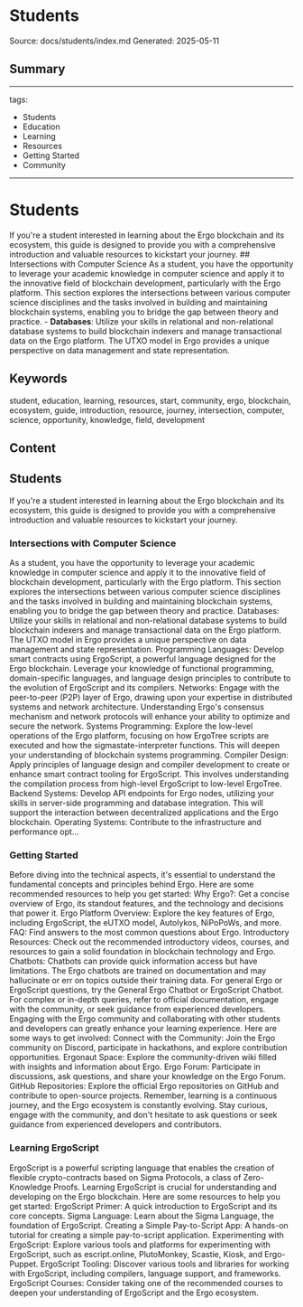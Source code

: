 # Students
Source: docs/students/index.md
Generated: 2025-05-11

## Summary
---
tags:
  - Students
  - Education
  - Learning
  - Resources
  - Getting Started
  - Community
---

# Students

If you're a student interested in learning about the Ergo blockchain and its ecosystem, this guide is designed to provide you with a comprehensive introduction and valuable resources to kickstart your journey. ## Intersections with Computer Science
As a student, you have the opportunity to leverage your academic knowledge in computer science and apply it to the innovative field of blockchain development, particularly with the Ergo platform. This section explores the intersections between various computer science disciplines and the tasks involved in building and maintaining blockchain systems, enabling you to bridge the gap between theory and practice. - **Databases**: Utilize your skills in relational and non-relational database systems to build blockchain indexers and manage transactional data on the Ergo platform. The UTXO model in Ergo provides a unique perspective on data management and state representation.

## Keywords
student, education, learning, resources, start, community, ergo, blockchain, ecosystem, guide, introduction, resource, journey, intersection, computer, science, opportunity, knowledge, field, development

## Content
## Students
If you're a student interested in learning about the Ergo blockchain and its ecosystem, this guide is designed to provide you with a comprehensive introduction and valuable resources to kickstart your journey.

### Intersections with Computer Science
As a student, you have the opportunity to leverage your academic knowledge in computer science and apply it to the innovative field of blockchain development, particularly with the Ergo platform. This section explores the intersections between various computer science disciplines and the tasks involved in building and maintaining blockchain systems, enabling you to bridge the gap between theory and practice.
Databases: Utilize your skills in relational and non-relational database systems to build blockchain indexers and manage transactional data on the Ergo platform. The UTXO model in Ergo provides a unique perspective on data management and state representation.
Programming Languages: Develop smart contracts using ErgoScript, a powerful language designed for the Ergo blockchain. Leverage your knowledge of functional programming, domain-specific languages, and language design principles to contribute to the evolution of ErgoScript and its compilers.
Networks: Engage with the peer-to-peer (P2P) layer of Ergo, drawing upon your expertise in distributed systems and network architecture. Understanding Ergo's consensus mechanism and network protocols will enhance your ability to optimize and secure the network.
Systems Programming: Explore the low-level operations of the Ergo platform, focusing on how ErgoTree scripts are executed and how the sigmastate-interpreter functions. This will deepen your understanding of blockchain systems programming.
Compiler Design: Apply principles of language design and compiler development to create or enhance smart contract tooling for ErgoScript. This involves understanding the compilation process from high-level ErgoScript to low-level ErgoTree.
Backend Systems: Develop API endpoints for Ergo nodes, utilizing your skills in server-side programming and database integration. This will support the interaction between decentralized applications and the Ergo blockchain.
Operating Systems: Contribute to the infrastructure and performance opt...

### Getting Started
Before diving into the technical aspects, it's essential to understand the fundamental concepts and principles behind Ergo. Here are some recommended resources to help you get started:
Why Ergo?: Get a concise overview of Ergo, its standout features, and the technology and decisions that power it.
Ergo Platform Overview: Explore the key features of Ergo, including ErgoScript, the eUTXO model, Autolykos, NiPoPoWs, and more.
FAQ: Find answers to the most common questions about Ergo.
Introductory Resources: Check out the recommended introductory videos, courses, and resources to gain a solid foundation in blockchain technology and Ergo.
Chatbots: Chatbots can provide quick information access but have limitations. The Ergo chatbots are trained on documentation and may hallucinate or err on topics outside their training data. For general Ergo or ErgoScript questions, try the General Ergo Chatbot or ErgoScript Chatbot. For complex or in-depth queries, refer to official documentation, engage with the community, or seek guidance from experienced developers.
Engaging with the Ergo community and collaborating with other students and developers can greatly enhance your learning experience. Here are some ways to get involved:
Connect with the Community: Join the Ergo community on Discord, participate in hackathons, and explore contribution opportunities.
Ergonaut Space: Explore the community-driven wiki filled with insights and information about Ergo.
Ergo Forum: Participate in discussions, ask questions, and share your knowledge on the Ergo Forum.
GitHub Repositories: Explore the official Ergo repositories on GitHub and contribute to open-source projects.
Remember, learning is a continuous journey, and the Ergo ecosystem is constantly evolving. Stay curious, engage with the community, and don't hesitate to ask questions or seek guidance from experienced developers and contributors.

### Learning ErgoScript
ErgoScript is a powerful scripting language that enables the creation of flexible crypto-contracts based on Sigma Protocols, a class of Zero-Knowledge Proofs. Learning ErgoScript is crucial for understanding and developing on the Ergo blockchain. Here are some resources to help you get started:
ErgoScript Primer: A quick introduction to ErgoScript and its core concepts.
Sigma Language: Learn about the Sigma Language, the foundation of ErgoScript.
Creating a Simple Pay-to-Script App: A hands-on tutorial for creating a simple pay-to-script application.
Experimenting with ErgoScript: Explore various tools and platforms for experimenting with ErgoScript, such as escript.online, PlutoMonkey, Scastie, Kiosk, and Ergo-Puppet.
ErgoScript Tooling: Discover various tools and libraries for working with ErgoScript, including compilers, language support, and frameworks.
ErgoScript Courses: Consider taking one of the recommended courses to deepen your understanding of ErgoScript and the Ergo ecosystem.
